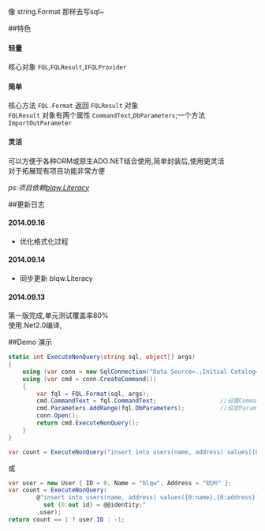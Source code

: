 像 string.Format 那样去写sql~   
  
##特色
#### 轻量
核心对象 `FQL`,`FQLResult`,`IFQLProvider`  
#### 简单
核心方法 `FQL.Format` 返回 `FQLResult` 对象  
`FQLResult` 对象有两个属性 `CommandText`,`DbParameters`;一个方法`ImportOutParameter`   
#### 灵活
可以方便于各种ORM或原生ADO.NET结合使用,简单封装后,使用更灵活  
对于拓展现有项目功能非常方便  

*ps:项目依赖[blqw.Literacy](https://code.csdn.net/jy02305022/blqw.Literacy)*  

##更新日志

#### 2014.09.16
* 优化格式化过程

#### 2014.09.14
* 同步更新 blqw.Literacy  

#### 2014.09.13
第一版完成,单元测试覆盖率80%  
使用.Net2.0编译,

##Demo 演示  
```csharp
static int ExecuteNonQuery(string sql, object[] args)
{
    using (var conn = new SqlConnection("Data Source=.;Initial Catalog=Test;Integrated Security=True"))
    using (var cmd = conn.CreateCommand())
    {
        var fql = FQL.Format(sql, args);
        cmd.CommandText = fql.CommandText;                  //设置CommandText
        cmd.Parameters.AddRange(fql.DbParameters);          //设定Parameters
        conn.Open();
        return cmd.ExecuteNonQuery();
    }
}
```
```csharp
var count = ExecuteNonQuery("insert into users(name, address) values({0},{1})","blqw","杭州");
```
或
```csharp
var user = new User { ID = 0, Name = "blqw", Address = "杭州" };
var count = ExecuteNonQuery(
        @"insert into users(name, address) values({0:name},{0:address});
          set {0:out id} = @@identity;"
        ,user);
return count == 1 ? user.ID : -1;
```